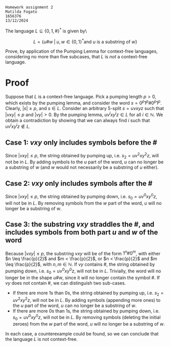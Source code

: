 `Homework assignment 2`\
`Matilda Fogato`\
`1656376`\
`13/12/2024`

The language $`L \subseteq \{ 0,1,\# \} ^*`$ is given by\
```math
L= \{ u \# w \; | \; u,w \in \{0,1 \}^* \text{and } u \text{ is a substring of } w \}
```
Prove, by application of the Pumping Lemma for context-free languages, considering no more than five subcases, that $L$ is _not_ a context-free language. 
# Proof
Suppose that $L$ is a context-free language. Pick a pumping length $p > 0$, which exists by the pumping lemma, and consider the word $`s=0^p1^p\#0^p1^p`$. Clearly, $|s| \geq p$, and $s \in L$. Consider an arbitrary 5-split $s=uvxyz$ such that $|vxy| \leq p$ and $|vy| > 0$. By the pumping lemma, $uv^i xy^i z \in L$ for all $i \in \mathbb{N}$.
We obtain a contradiction by showing that we can always find $i$ such that $uv^i xy^i z \notin L$. 
## Case 1: $vxy$ only includes symbols before the $`\#`$
Since $|vxy| \leq p$, the string obtained by pumping up, i.e. $s_2 = uv^2 x y^2 z$,  will not be in $L$.
By adding symbols to the $u$ part of the word, $u$ can no longer be a substring of $w$ (and $w$ would not necessarily be a substring of $u$ either).
## Case 2: $vxy$ only includes symbols after the $`\#`$
Since $|vxy| \leq p$, the string obtained by pumping down, i.e. $s_0 = u v^0 x y^0 z$, will not be in $L$.
By removing symbols from the $w$ part of the word, $u$ will no longer be a substring of $w$.
## Case 3: the substring $vxy$ straddles the $`\#`$, and includes symbols from both part $u$ and $w$ of the word
Because $|vxy| \leq p$, the substring $vxy$ will be of the form $`1^n \# 0^m`$, with either  $n \leq \frac{p}{2}$ and $m < \frac{p}{2}$,  or $n < \frac{p}{2}$ and $m \leq \frac{p}{2}$, with $n,m \in \mathbb{N}$.
If $vy$ contains $`\#`$, the string obtained by pumping down, i.e. $s_0 = u v^0 x y^0 z$, will not be in $L$.
Trivially, the word will no longer be in the shape $`u \# w`$, since it will no longer contain the symbol $`\#`$. 
If $vy$ does not contain $`\#`$, we can distinguish two sub-cases. 
* If there are more 1s than 0s, the string obtained by pumping up, i.e. $s_2 = uv^2 x y^2 z$,  will not be in $L$. By adding symbols (appending more ones) to the $u$ part of the word, $u$ can no longer be a substring of $w$.
* If there are more 0s than 1s, the string obtained by pumping down, i.e. $s_0 = u v^0 x y^0 z$, will not be in $L$. By removing symbols (deleting the initial zeroes) from the $w$ part of the word, $u$ will no longer be a substring of $w$.

In each case, a counterexample could be found, so we can conclude that the language $L$ is not context-free.
